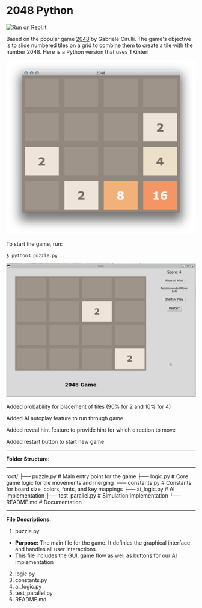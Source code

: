 2048 Python
===========

[![Run on Repl.it](https://repl.it/badge/github/yangshun/2048-python)](https://repl.it/github/yangshun/2048-python)


Based on the popular game [2048](https://github.com/gabrielecirulli/2048) by Gabriele Cirulli. The game's objective is to slide numbered tiles on a grid to combine them to create a tile with the number 2048. Here is a Python version that uses TKinter! 

![screenshot](img/screenshot.png)

To start the game, run:
    
    $ python3 puzzle.py

![](img/2048new.gif)

Added probability for placement of tiles (90% for 2 and 10% for 4)

Added AI autoplay feature to run through game

Added reveal hint feature to provide hint for which direction to move

Added restart button to start new game

---

**Folder Structure:**

---

root/
├── puzzle.py           # Main entry point for the game
├── logic.py            # Core game logic for tile movements and merging
├── constants.py        # Constants for board size, colors, fonts, and key mappings
├── ai_logic.py         # AI implementation
├── test_parallel.py    # Simulation Implementation
└── README.md           # Documentation

---

**File Descriptions:**
1. puzzle.py
*   **Purpose:** The main file for the game. It definies the graphical interface and handles all user interactions.
*   This file includes the GUI, game flow as well as buttons for our AI implementation

2. logic.py
3. constants.py
4. ai_logic.py
5. test_parallel.py
6. README.md